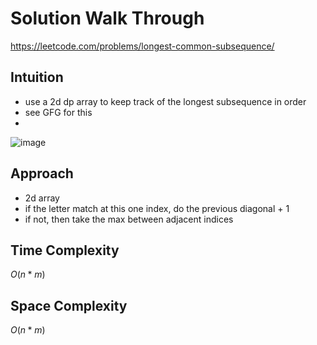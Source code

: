 # Solution Walk Through
https://leetcode.com/problems/longest-common-subsequence/

## Intuition
- use a 2d dp array to keep track of the longest subsequence in order
- see GFG for this
- 
![image](https://github.com/luciancheng/LeetCodeSolutions/assets/121974540/0cdf1f30-ead4-4d83-a033-386e7e228aa4)

## Approach
- 2d array
- if the letter match at this one index, do the previous diagonal + 1
- if not, then take the max between adjacent indices


## Time Complexity
$O(n*m)$

## Space Complexity
$O(n*m)$



